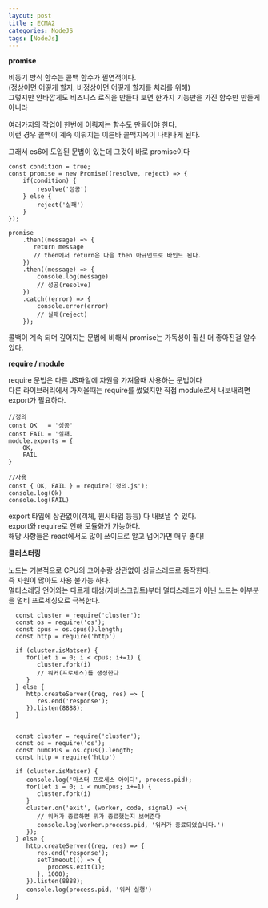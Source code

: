 ```yaml
---
layout: post
title : ECMA2
categories: NodeJS
tags: [NodeJs]
---
```


**promise**

비동기 방식 함수는 콜백 함수가 필연적이다.  
(정상이면 어떻게 할지, 비정상이면 어떻게 할지를 처리를 위해)   
그렇지만 안타깝게도 비즈니스 로직을 만들다 보면 한가지 기능만을 가진 함수만 만들게 아니라   

여러가지의 작업이 한번에 이뤄지는 함수도 만들어야 한다.   
이런 경우 콜백이 계속 이뤄지는 이른바 콜백지옥이 나타나게 된다.  

그래서 es6에 도입된 문법이 있는데 그것이 바로 promise이다   

<!--- 

[//]: #  (ECMA2017에 추가된 문법이다.)    
[//]: #  (async는 프로미스 기반이며 프로미스 가독성을 좋아진 느낌이다.)    
[//]: #  (await는 async가 붙어진 내부에서만 사용 가능하다)   
[//]: #  (async func<> => { )    
[//]: #  (try {)    
[//]: #  (const user = await Users.findOne<zero>;)    
[//]: #  (const updateUser = await Users.update<zero, nero>)    
[//]: #  (const removeUser = await Users.remove<zero, nero>)    
[//]: #  (console.log<다 찾았니>)    
[//]: #  (} catch <err> { )    
[//]: #  (console.err<err>)    
[//]: #  (})    
[//]: #  (})    

-->

[//]: <> (비동기 작업 IF + catch )

    const condition = true;
    const promise = new Promise((resolve, reject) => {
        if(condition) {
            resolve('성공')
        } else {
            reject('실패')
        }
    });

    promise
        .then((message) => {
           return message 
           // then에서 return은 다음 then 아규먼트로 바인드 된다.
        })
        .then((message) => {
            console.log(message) 
            // 성공(resolve)
        })
        .catch((error) => {
            console.error(error) 
            // 실패(reject)
        });


콜백이 계속 되며 깊어지는 문법에 비해서 promise는 가독성이 훨신 더 좋아진걸 알수 있다.


**require / module**   

require 문법은 다른 JS파일에 자원을 가져올때 사용하는 문법이다  
다른 라이브러리에서 가져올때는 require를 썼었지만 직접 module로서 내보내려면 
export가 필요하다.

    //정의 
    const OK   = '성공'
    const FAIL = '실패.
    module.exports = {
        OK,
        FAIL
    }

    //사용
    const { OK, FAIL } = require('정의.js');
    console.log(Ok)
    console.log(FAIL)


export 타입에 상관없이(객체, 원시타입 등등) 다 내보낼 수 있다.   
export와 require로 인해 모듈화가 가능하다.   
해당 사항들은 react에서도 많이 쓰이므로 알고 넘어가면 매우 좋다!


**클러스터링**

노드는 기본적으로 CPU의 코어수랑 상관없이 싱글스레드로 동작한다.   
즉 자원이 많아도 사용 불가능 하다.   
멀티스레딩 언어와는 다르게 태생(자바스크립트)부터 멀티스레드가 아닌 노드는 이부분을 멀티 프로세싱으로 극복한다.   


      const cluster = require('cluster');
      const os = require('os');
      const cpus = os.cpus().length;
      const http = require('http')

      if (cluster.isMatser) {
         for(let i = 0; i < cpus; i+=1) {
            cluster.fork(i)
            // 워커(프로세스)를 생성한다
         }
      } else {
         http.createServer((req, res) => {
            res.end('response');
         }).listen(8888);
      }

      
      const cluster = require('cluster');
      const os = require('os');
      const numCPUs = os.cpus().length;
      const http = require('http')

      if (cluster.isMatser) {
         console.log('마스터 프로세스 아이디', process.pid);
         for(let i = 0; i < numCpus; i+=1) {
            cluster.fork(i)
         }
         cluster.on('exit', (worker, code, signal) =>{
            // 워커가 종료하면 뭐가 종료했는지 보여준다
            console.log(worker.process.pid, '워커가 종료되었습니다.')
         });
      } else {
         http.createServer((req, res) => {
            res.end('response');
            setTimeout(() => {
               process.exit(1);
            }, 1000);
         }).listen(8888);
         console.log(process.pid, '워커 실행')
      }


